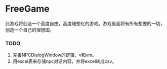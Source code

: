 # FreeGame

此游戏将创造一个高度自由，高度理想化的游戏。游戏里面将有所有想要的一切，创造一个自己的理想国。



### TODO

1. 完善NPCDialogWindow的逻辑，v和vm。
2. 用excel表来存储npc对话内容，并将excel转成csv。